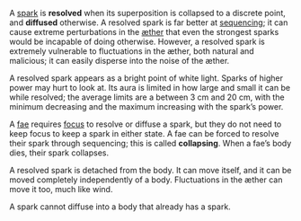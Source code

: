 A [spark](Spark.md) is **resolved** when its superposition is collapsed to a discrete point, and **diffused** otherwise. A resolved spark is far better at [sequencing](Sequencing.md); it can cause extreme perturbations in the [æther](Æther.md) that even the strongest sparks would be incapable of doing otherwise. However, a resolved spark is extremely vulnerable to fluctuations in the æther, both natural and malicious; it can easily disperse into the noise of the æther.

A resolved spark appears as a bright point of white light. Sparks of higher power may hurt to look at. Its aura is limited in how large and small it can be while resolved; the average limits are a between 3 cm and 20 cm, with the minimum decreasing and the maximum increasing with the spark’s power.

A [fae](Fae.md) requires [focus](Focusing.md) to resolve or diffuse a spark, but they do not need to keep focus to keep a spark in either state. A fae can be forced to resolve their spark through sequencing; this is called **collapsing**. When a fae’s body dies, their spark collapses.

A resolved spark is detached from the body. It can move itself, and it can be moved completely independently of a body. Fluctuations in the æther can move it too, much like wind.

A spark cannot diffuse into a body that already has a spark.